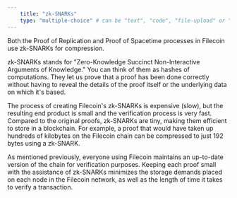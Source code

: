 ```yaml
---
    title: "zk-SNARKs"
    type: "multiple-choice" # can be "text", "code", "file-upload" or "multiple-choice"
---
```


Both the Proof of Replication and Proof of Spacetime processes in Filecoin use zk-SNARKs for compression.

zk-SNARKs stands for "Zero-Knowledge Succinct Non-Interactive Arguments of Knowledge." You can think of them as hashes of computations. They let us prove that a proof has been done correctly without having to reveal the details of the proof itself or the underlying data on which it's based.

The process of creating Filecoin's zk-SNARKs is expensive (slow), but the resulting end product is small and the verification process is very fast. Compared to the original proofs, zk-SNARKs are tiny, making them efficient to store in a blockchain. For example, a proof that would have taken up hundreds of kilobytes on the Filecoin chain can be compressed to just 192 bytes using a zk-SNARK.

As mentioned previously, everyone using Filecoin maintains an up-to-date version of the chain for verification purposes. Keeping each proof small with the assistance of zk-SNARKs minimizes the storage demands placed on each node in the Filecoin network, as well as the length of time it takes to verify a transaction.
